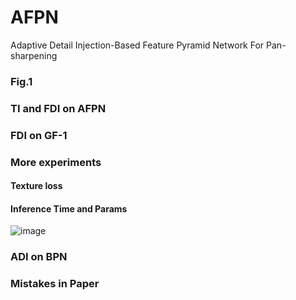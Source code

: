 # AFPN
Adaptive Detail Injection-Based Feature Pyramid Network For Pan-sharpening



### Fig.1 

### TI and FDI on AFPN

### FDI on GF-1

### More experiments

#### Texture loss

#### Inference Time and Params

![image](https://github.com/yisun98/AFPN/experiments/fig-time-params.png) 

### ADI on BPN

### Mistakes in Paper
